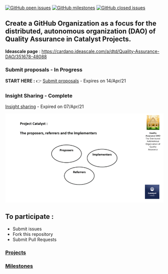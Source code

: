 [![GitHub open issues](https://img.shields.io/github/issues/Quality-Assurance-DAO/F5-Developer-ecosystem-Proposal?style=flat-square)](https://github.com/Quality-Assurance-DAO/F5-Developer-ecosystem-Proposal/issues)
[![GitHub milestones](https://img.shields.io/github/milestones/open/Quality-Assurance-DAO/F5-Developer-ecosystem-Proposal?style=flat-square)](https://github.com/Quality-Assurance-DAO/F5-Developer-ecosystem-Proposal/milestones)
[![GitHub closed issues](https://img.shields.io/github/issues-closed-raw/Quality-Assurance-DAO/F5-Developer-ecosystem-Proposal?style=flat-square)](https://github.com/Quality-Assurance-DAO/F5-Developer-ecosystem-Proposal/issues?q=is%3Aissue+is%3Aclosed)


## Create a GitHub Organization as a focus for the distributed, autonomous organization (DAO) of Quality Assurance in Catalyst Projects.

**Ideascale page** : https://cardano.ideascale.com/a/dtd/Quality-Assurance-DAO/351678-48088

### Submit proposals - In Progress

**START HERE :** :point_right: [Submit proposals](https://github.com/Quality-Assurance-DAO/F5-Developer-ecosystem-Proposal/tree/main/Project-Catalyst/Proposal) - Expires on 14/Apr/21 

### Insight Sharing - Complete

[Insight sharing](https://github.com/Quality-Assurance-DAO/F5-Developer-ecosystem-Proposal/tree/main/Project-Catalyst/Insight-Sharing) - Expired on 07/Apr/21 


![QA-DAO-Presentation](Binary/QA-DAO.gif)



## To participate :

* Submit issues
* Fork this repository
* Submit Pull Requests

### [Projects](https://github.com/Quality-Assurance-DAO/F5-Developer-ecosystem-Proposal/projects) 

### [Milestones](https://github.com/Quality-Assurance-DAO/F5-Developer-ecosystem-Proposal/milestones) 





